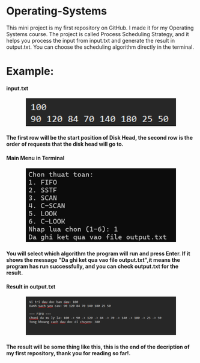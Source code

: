 # Operating-Systems

This mini project is my first repository on GitHub. I made it for my Operating Systems course.
The project is called Process Scheduling Strategy, and it helps you process the input from input.txt and generate the result in output.txt.
You can choose the scheduling algorithm directly in the terminal.

# Example:
<h4>input.txt</h4>
<p align="center">
  <img src="https://raw.githubusercontent.com/phatnguyen3003/Operating-Systemps/main/input_example.png" alt="" width="400">
</p>
<h4>The first row will be the start position of Disk Head, the second row is the order of requests that the disk head will go to.</h4>

<h4>Main Menu in Terminal</h4>
<p align="center">
  <img src="https://raw.githubusercontent.com/phatnguyen3003/Operating-Systemps/main/selected_example.png" alt="" width="400">
</p>
<h4>You will select which algorithm the program will run and press Enter. If it shows the message "Da ghi ket qua vao file output.txt",it means the program has run successfully, and you can check output.txt for the result.</h4>

<h4>Result in output.txt</h4>
<p align="center">
  <img src="https://raw.githubusercontent.com/phatnguyen3003/Operating-Systemps/main/output_example.png" alt="" width="400">
</p>
<h4>The result will be some thing like this, this is the end of the decription of my first repository, thank you for reading so far!.</h4>


